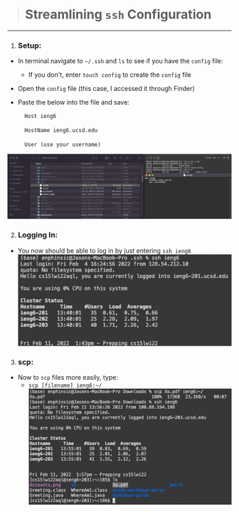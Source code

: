 > # **Streamlining `ssh` Configuration**
---
1.  ### **Setup:** 
- In terminal navigate to `~/.ssh` and `ls` to see if you have the `config` file:
    - If you don't, enter `touch config` to create the `config` file
- Open the `config` file (this case, I accessed it through Finder)
- Paste the below into the file and save:
    
        Host ieng6
    
        HostName ieng6.ucsd.edu
    
        User (use your username)
![](config.png)

2.  ### **Logging In:** 
- You now should be able to log in by just entering `ssh ieng6`
![](ieng6login.png)

3. ### **scp:** 
- Now to `scp` files more easily, type:
    - `scp [filename] ieng6:~/`
![](ieng6scp.png)
